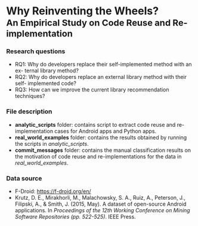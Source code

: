 # Why Reinventing the Wheels? <br/><sub>An Empirical Study on Code Reuse and Re-implementation</sub>

### Research questions
- RQ1: Why do developers replace their self-implemented method with an ex- ternal library method?
- RQ2: Why do developers replace an external library method with their self- implemented code?
- RQ3: How can we improve the current library recommendation techniques?

### File description
- **analytic_scripts** folder: contains script to extract code reuse and re-implementation cases for Android apps and Python apps.
- **real_world_examples** folder: contains the results obtained by running the scripts in _analytic_scripts_.
- **commit_messages** folder: contains the manual classification results on the motivation of code reuse and re-implementations for the data in _real_world_examples_.

### Data source
- F-Droid: https://f-droid.org/en/
- Krutz, D. E., Mirakhorli, M., Malachowsky, S. A., Ruiz, A., Peterson, J., Filipski, A., & Smith, J. (2015, May). A dataset of open-source Android applications. In _Proceedings of the 12th Working Conference on Mining Software Repositories (pp. 522-525)_. IEEE Press.
